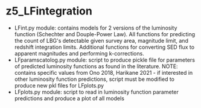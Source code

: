# z5_LFintegration

- LFint.py module: contains models for 2 versions of the luminosity function (Schechter and Douple-Power Law). All functions for predicting the count of LBG's detectable given survey area, magnitude limit, and redshift integration limits. Additional functions for converting SED flux to apparent magnitudes and performing k-corrections.
- LFparamscatolog.py module: script to produce pickle file for parameters of predicted luminosity functions as found in the literature. NOTE: contains specific values from Ono 2018, Harikane 2021 - if interested in other luminosity function predictions, script must be modified to produce new pkl files for LFplots.py
- LFplots.py module: script to read in luminosity function parameter predictions and produce a plot of all models 
